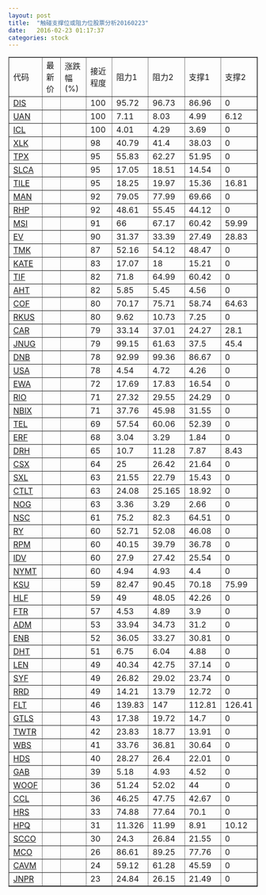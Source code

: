 ```yaml
---
layout: post
title:  "触碰支撑位或阻力位股票分析20160223"
date:   2016-02-23 01:17:37
categories: stock
---
```

<script type="text/javascript">
var stockList = []
stockList.push('gb_dis');
stockList.push('gb_uan');
stockList.push('gb_icl');
stockList.push('gb_xlk');
stockList.push('gb_tpx');
stockList.push('gb_slca');
stockList.push('gb_tile');
stockList.push('gb_man');
stockList.push('gb_rhp');
stockList.push('gb_msi');
stockList.push('gb_ev');
stockList.push('gb_tmk');
stockList.push('gb_kate');
stockList.push('gb_tif');
stockList.push('gb_aht');
stockList.push('gb_cof');
stockList.push('gb_rkus');
stockList.push('gb_car');
stockList.push('gb_jnug');
stockList.push('gb_dnb');
stockList.push('gb_usa');
stockList.push('gb_ewa');
stockList.push('gb_rio');
stockList.push('gb_nbix');
stockList.push('gb_tel');
stockList.push('gb_erf');
stockList.push('gb_drh');
stockList.push('gb_csx');
stockList.push('gb_sxl');
stockList.push('gb_ctlt');
stockList.push('gb_nog');
stockList.push('gb_nsc');
stockList.push('gb_ry');
stockList.push('gb_rpm');
stockList.push('gb_idv');
stockList.push('gb_nymt');
stockList.push('gb_ksu');
stockList.push('gb_hlf');
stockList.push('gb_ftr');
stockList.push('gb_adm');
stockList.push('gb_enb');
stockList.push('gb_dht');
stockList.push('gb_len');
stockList.push('gb_syf');
stockList.push('gb_rrd');
stockList.push('gb_flt');
stockList.push('gb_gtls');
stockList.push('gb_twtr');
stockList.push('gb_wbs');
stockList.push('gb_hds');
stockList.push('gb_gab');
stockList.push('gb_woof');
stockList.push('gb_ccl');
stockList.push('gb_hrs');
stockList.push('gb_hpq');
stockList.push('gb_scco');
stockList.push('gb_mco');
stockList.push('gb_cavm');
stockList.push('gb_jnpr');
</script>
<table border="1">
 <tr>
 <td>代码</td>
 <td>最新价</td>
 <td>涨跌幅(%)</td>
 <td>接近程度</td>
 <td>阻力1</td>
 <td>阻力2</td>
 <td>支撑1</td>
 <td>支撑2</td>
</tr>
  <tr id="dis" class="red">
  <td><a href="http://stock.finance.sina.com.cn/usstock/quotes/DIS.html" target="_blank">DIS</a></td><td></td><td></td><td>100</td><td>95.72</td><td>96.73</td><td>86.96</td><td>0</td></tr>
  <tr id="uan" class="green">
  <td><a href="http://stock.finance.sina.com.cn/usstock/quotes/UAN.html" target="_blank">UAN</a></td><td></td><td></td><td>100</td><td>7.11</td><td>8.03</td><td>4.99</td><td>6.12</td></tr>
  <tr id="icl" class="red">
  <td><a href="http://stock.finance.sina.com.cn/usstock/quotes/ICL.html" target="_blank">ICL</a></td><td></td><td></td><td>100</td><td>4.01</td><td>4.29</td><td>3.69</td><td>0</td></tr>
  <tr id="xlk" class="red">
  <td><a href="http://stock.finance.sina.com.cn/usstock/quotes/XLK.html" target="_blank">XLK</a></td><td></td><td></td><td>98</td><td>40.79</td><td>41.4</td><td>38.03</td><td>0</td></tr>
  <tr id="tpx" class="red">
  <td><a href="http://stock.finance.sina.com.cn/usstock/quotes/TPX.html" target="_blank">TPX</a></td><td></td><td></td><td>95</td><td>55.83</td><td>62.27</td><td>51.95</td><td>0</td></tr>
  <tr id="slca" class="red">
  <td><a href="http://stock.finance.sina.com.cn/usstock/quotes/SLCA.html" target="_blank">SLCA</a></td><td></td><td></td><td>95</td><td>17.05</td><td>18.51</td><td>14.54</td><td>0</td></tr>
  <tr id="tile" class="green">
  <td><a href="http://stock.finance.sina.com.cn/usstock/quotes/TILE.html" target="_blank">TILE</a></td><td></td><td></td><td>95</td><td>18.25</td><td>19.97</td><td>15.36</td><td>16.81</td></tr>
  <tr id="man" class="red">
  <td><a href="http://stock.finance.sina.com.cn/usstock/quotes/MAN.html" target="_blank">MAN</a></td><td></td><td></td><td>92</td><td>79.05</td><td>77.99</td><td>69.66</td><td>0</td></tr>
  <tr id="rhp" class="red">
  <td><a href="http://stock.finance.sina.com.cn/usstock/quotes/RHP.html" target="_blank">RHP</a></td><td></td><td></td><td>92</td><td>48.61</td><td>55.45</td><td>44.12</td><td>0</td></tr>
  <tr id="msi" class="red">
  <td><a href="http://stock.finance.sina.com.cn/usstock/quotes/MSI.html" target="_blank">MSI</a></td><td></td><td></td><td>91</td><td>66</td><td>67.17</td><td>60.42</td><td>59.99</td></tr>
  <tr id="ev" class="green">
  <td><a href="http://stock.finance.sina.com.cn/usstock/quotes/EV.html" target="_blank">EV</a></td><td></td><td></td><td>90</td><td>31.37</td><td>33.39</td><td>27.49</td><td>28.83</td></tr>
  <tr id="tmk" class="red">
  <td><a href="http://stock.finance.sina.com.cn/usstock/quotes/TMK.html" target="_blank">TMK</a></td><td></td><td></td><td>87</td><td>52.16</td><td>54.12</td><td>48.47</td><td>0</td></tr>
  <tr id="kate" class="red">
  <td><a href="http://stock.finance.sina.com.cn/usstock/quotes/KATE.html" target="_blank">KATE</a></td><td></td><td></td><td>83</td><td>17.07</td><td>18</td><td>15.21</td><td>0</td></tr>
  <tr id="tif" class="red">
  <td><a href="http://stock.finance.sina.com.cn/usstock/quotes/TIF.html" target="_blank">TIF</a></td><td></td><td></td><td>82</td><td>71.8</td><td>64.99</td><td>60.42</td><td>0</td></tr>
  <tr id="aht" class="red">
  <td><a href="http://stock.finance.sina.com.cn/usstock/quotes/AHT.html" target="_blank">AHT</a></td><td></td><td></td><td>82</td><td>5.85</td><td>5.45</td><td>4.56</td><td>0</td></tr>
  <tr id="cof" class="green">
  <td><a href="http://stock.finance.sina.com.cn/usstock/quotes/COF.html" target="_blank">COF</a></td><td></td><td></td><td>80</td><td>70.17</td><td>75.71</td><td>58.74</td><td>64.63</td></tr>
  <tr id="rkus" class="red">
  <td><a href="http://stock.finance.sina.com.cn/usstock/quotes/RKUS.html" target="_blank">RKUS</a></td><td></td><td></td><td>80</td><td>9.62</td><td>10.73</td><td>7.25</td><td>0</td></tr>
  <tr id="car" class="green">
  <td><a href="http://stock.finance.sina.com.cn/usstock/quotes/CAR.html" target="_blank">CAR</a></td><td></td><td></td><td>79</td><td>33.14</td><td>37.01</td><td>24.27</td><td>28.1</td></tr>
  <tr id="jnug" class="red">
  <td><a href="http://stock.finance.sina.com.cn/usstock/quotes/JNUG.html" target="_blank">JNUG</a></td><td></td><td></td><td>79</td><td>99.15</td><td>61.63</td><td>37.5</td><td>45.4</td></tr>
  <tr id="dnb" class="red">
  <td><a href="http://stock.finance.sina.com.cn/usstock/quotes/DNB.html" target="_blank">DNB</a></td><td></td><td></td><td>78</td><td>92.99</td><td>99.36</td><td>86.67</td><td>0</td></tr>
  <tr id="usa" class="red">
  <td><a href="http://stock.finance.sina.com.cn/usstock/quotes/USA.html" target="_blank">USA</a></td><td></td><td></td><td>78</td><td>4.54</td><td>4.72</td><td>4.26</td><td>0</td></tr>
  <tr id="ewa" class="red">
  <td><a href="http://stock.finance.sina.com.cn/usstock/quotes/EWA.html" target="_blank">EWA</a></td><td></td><td></td><td>72</td><td>17.69</td><td>17.83</td><td>16.54</td><td>0</td></tr>
  <tr id="rio" class="green">
  <td><a href="http://stock.finance.sina.com.cn/usstock/quotes/RIO.html" target="_blank">RIO</a></td><td></td><td></td><td>71</td><td>27.32</td><td>29.55</td><td>24.29</td><td>0</td></tr>
  <tr id="nbix" class="red">
  <td><a href="http://stock.finance.sina.com.cn/usstock/quotes/NBIX.html" target="_blank">NBIX</a></td><td></td><td></td><td>71</td><td>37.76</td><td>45.98</td><td>31.55</td><td>0</td></tr>
  <tr id="tel" class="green">
  <td><a href="http://stock.finance.sina.com.cn/usstock/quotes/TEL.html" target="_blank">TEL</a></td><td></td><td></td><td>69</td><td>57.54</td><td>60.06</td><td>52.39</td><td>0</td></tr>
  <tr id="erf" class="red">
  <td><a href="http://stock.finance.sina.com.cn/usstock/quotes/ERF.html" target="_blank">ERF</a></td><td></td><td></td><td>68</td><td>3.04</td><td>3.29</td><td>1.84</td><td>0</td></tr>
  <tr id="drh" class="green">
  <td><a href="http://stock.finance.sina.com.cn/usstock/quotes/DRH.html" target="_blank">DRH</a></td><td></td><td></td><td>65</td><td>10.7</td><td>11.28</td><td>7.87</td><td>8.43</td></tr>
  <tr id="csx" class="red">
  <td><a href="http://stock.finance.sina.com.cn/usstock/quotes/CSX.html" target="_blank">CSX</a></td><td></td><td></td><td>64</td><td>25</td><td>26.42</td><td>21.64</td><td>0</td></tr>
  <tr id="sxl" class="red">
  <td><a href="http://stock.finance.sina.com.cn/usstock/quotes/SXL.html" target="_blank">SXL</a></td><td></td><td></td><td>63</td><td>21.55</td><td>22.79</td><td>15.43</td><td>0</td></tr>
  <tr id="ctlt" class="red">
  <td><a href="http://stock.finance.sina.com.cn/usstock/quotes/CTLT.html" target="_blank">CTLT</a></td><td></td><td></td><td>63</td><td>24.08</td><td>25.165</td><td>18.92</td><td>0</td></tr>
  <tr id="nog" class="green">
  <td><a href="http://stock.finance.sina.com.cn/usstock/quotes/NOG.html" target="_blank">NOG</a></td><td></td><td></td><td>63</td><td>3.36</td><td>3.29</td><td>2.66</td><td>0</td></tr>
  <tr id="nsc" class="red">
  <td><a href="http://stock.finance.sina.com.cn/usstock/quotes/NSC.html" target="_blank">NSC</a></td><td></td><td></td><td>61</td><td>75.2</td><td>82.3</td><td>64.51</td><td>0</td></tr>
  <tr id="ry" class="red">
  <td><a href="http://stock.finance.sina.com.cn/usstock/quotes/RY.html" target="_blank">RY</a></td><td></td><td></td><td>60</td><td>52.71</td><td>52.08</td><td>46.08</td><td>0</td></tr>
  <tr id="rpm" class="green">
  <td><a href="http://stock.finance.sina.com.cn/usstock/quotes/RPM.html" target="_blank">RPM</a></td><td></td><td></td><td>60</td><td>40.15</td><td>39.79</td><td>36.78</td><td>0</td></tr>
  <tr id="idv" class="red">
  <td><a href="http://stock.finance.sina.com.cn/usstock/quotes/IDV.html" target="_blank">IDV</a></td><td></td><td></td><td>60</td><td>27.9</td><td>27.42</td><td>25.54</td><td>0</td></tr>
  <tr id="nymt" class="red">
  <td><a href="http://stock.finance.sina.com.cn/usstock/quotes/NYMT.html" target="_blank">NYMT</a></td><td></td><td></td><td>60</td><td>4.94</td><td>4.93</td><td>4.4</td><td>0</td></tr>
  <tr id="ksu" class="green">
  <td><a href="http://stock.finance.sina.com.cn/usstock/quotes/KSU.html" target="_blank">KSU</a></td><td></td><td></td><td>59</td><td>82.47</td><td>90.45</td><td>70.18</td><td>75.99</td></tr>
  <tr id="hlf" class="red">
  <td><a href="http://stock.finance.sina.com.cn/usstock/quotes/HLF.html" target="_blank">HLF</a></td><td></td><td></td><td>59</td><td>49</td><td>48.05</td><td>42.26</td><td>0</td></tr>
  <tr id="ftr" class="red">
  <td><a href="http://stock.finance.sina.com.cn/usstock/quotes/FTR.html" target="_blank">FTR</a></td><td></td><td></td><td>57</td><td>4.53</td><td>4.89</td><td>3.9</td><td>0</td></tr>
  <tr id="adm" class="red">
  <td><a href="http://stock.finance.sina.com.cn/usstock/quotes/ADM.html" target="_blank">ADM</a></td><td></td><td></td><td>53</td><td>33.94</td><td>34.73</td><td>31.2</td><td>0</td></tr>
  <tr id="enb" class="green">
  <td><a href="http://stock.finance.sina.com.cn/usstock/quotes/ENB.html" target="_blank">ENB</a></td><td></td><td></td><td>52</td><td>36.05</td><td>33.27</td><td>30.81</td><td>0</td></tr>
  <tr id="dht" class="green">
  <td><a href="http://stock.finance.sina.com.cn/usstock/quotes/DHT.html" target="_blank">DHT</a></td><td></td><td></td><td>51</td><td>6.75</td><td>6.04</td><td>4.88</td><td>0</td></tr>
  <tr id="len" class="red">
  <td><a href="http://stock.finance.sina.com.cn/usstock/quotes/LEN.html" target="_blank">LEN</a></td><td></td><td></td><td>49</td><td>40.34</td><td>42.75</td><td>37.14</td><td>0</td></tr>
  <tr id="syf" class="red">
  <td><a href="http://stock.finance.sina.com.cn/usstock/quotes/SYF.html" target="_blank">SYF</a></td><td></td><td></td><td>49</td><td>26.82</td><td>29.02</td><td>23.74</td><td>0</td></tr>
  <tr id="rrd" class="red">
  <td><a href="http://stock.finance.sina.com.cn/usstock/quotes/RRD.html" target="_blank">RRD</a></td><td></td><td></td><td>49</td><td>14.21</td><td>13.79</td><td>12.72</td><td>0</td></tr>
  <tr id="flt" class="green">
  <td><a href="http://stock.finance.sina.com.cn/usstock/quotes/FLT.html" target="_blank">FLT</a></td><td></td><td></td><td>46</td><td>139.83</td><td>147</td><td>112.81</td><td>126.41</td></tr>
  <tr id="gtls" class="red">
  <td><a href="http://stock.finance.sina.com.cn/usstock/quotes/GTLS.html" target="_blank">GTLS</a></td><td></td><td></td><td>43</td><td>17.38</td><td>19.72</td><td>14.7</td><td>0</td></tr>
  <tr id="twtr" class="red">
  <td><a href="http://stock.finance.sina.com.cn/usstock/quotes/TWTR.html" target="_blank">TWTR</a></td><td></td><td></td><td>42</td><td>23.83</td><td>18.77</td><td>13.91</td><td>0</td></tr>
  <tr id="wbs" class="red">
  <td><a href="http://stock.finance.sina.com.cn/usstock/quotes/WBS.html" target="_blank">WBS</a></td><td></td><td></td><td>41</td><td>33.76</td><td>36.81</td><td>30.64</td><td>0</td></tr>
  <tr id="hds" class="red">
  <td><a href="http://stock.finance.sina.com.cn/usstock/quotes/HDS.html" target="_blank">HDS</a></td><td></td><td></td><td>40</td><td>28.27</td><td>26.4</td><td>22.01</td><td>0</td></tr>
  <tr id="gab" class="red">
  <td><a href="http://stock.finance.sina.com.cn/usstock/quotes/GAB.html" target="_blank">GAB</a></td><td></td><td></td><td>39</td><td>5.18</td><td>4.93</td><td>4.52</td><td>0</td></tr>
  <tr id="woof" class="red">
  <td><a href="http://stock.finance.sina.com.cn/usstock/quotes/WOOF.html" target="_blank">WOOF</a></td><td></td><td></td><td>36</td><td>51.24</td><td>52.02</td><td>44</td><td>0</td></tr>
  <tr id="ccl" class="green">
  <td><a href="http://stock.finance.sina.com.cn/usstock/quotes/CCL.html" target="_blank">CCL</a></td><td></td><td></td><td>36</td><td>46.25</td><td>47.75</td><td>42.67</td><td>0</td></tr>
  <tr id="hrs" class="green">
  <td><a href="http://stock.finance.sina.com.cn/usstock/quotes/HRS.html" target="_blank">HRS</a></td><td></td><td></td><td>33</td><td>74.88</td><td>77.64</td><td>70.1</td><td>0</td></tr>
  <tr id="hpq" class="green">
  <td><a href="http://stock.finance.sina.com.cn/usstock/quotes/HPQ.html" target="_blank">HPQ</a></td><td></td><td></td><td>31</td><td>11.326</td><td>11.99</td><td>8.91</td><td>10.12</td></tr>
  <tr id="scco" class="red">
  <td><a href="http://stock.finance.sina.com.cn/usstock/quotes/SCCO.html" target="_blank">SCCO</a></td><td></td><td></td><td>30</td><td>24.3</td><td>26.84</td><td>21.55</td><td>0</td></tr>
  <tr id="mco" class="red">
  <td><a href="http://stock.finance.sina.com.cn/usstock/quotes/MCO.html" target="_blank">MCO</a></td><td></td><td></td><td>26</td><td>86.61</td><td>89.25</td><td>77.76</td><td>0</td></tr>
  <tr id="cavm" class="red">
  <td><a href="http://stock.finance.sina.com.cn/usstock/quotes/CAVM.html" target="_blank">CAVM</a></td><td></td><td></td><td>24</td><td>59.12</td><td>61.28</td><td>45.59</td><td>0</td></tr>
  <tr id="jnpr" class="red">
  <td><a href="http://stock.finance.sina.com.cn/usstock/quotes/JNPR.html" target="_blank">JNPR</a></td><td></td><td></td><td>23</td><td>24.84</td><td>26.15</td><td>21.49</td><td>0</td></tr>
</table>
